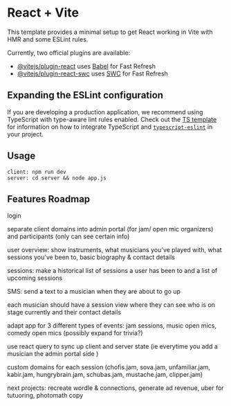 # React + Vite

This template provides a minimal setup to get React working in Vite with HMR and some ESLint rules.

Currently, two official plugins are available:

- [@vitejs/plugin-react](https://github.com/vitejs/vite-plugin-react/blob/main/packages/plugin-react) uses [Babel](https://babeljs.io/) for Fast Refresh
- [@vitejs/plugin-react-swc](https://github.com/vitejs/vite-plugin-react/blob/main/packages/plugin-react-swc) uses [SWC](https://swc.rs/) for Fast Refresh

## Expanding the ESLint configuration

If you are developing a production application, we recommend using TypeScript with type-aware lint rules enabled. Check out the [TS template](https://github.com/vitejs/vite/tree/main/packages/create-vite/template-react-ts) for information on how to integrate TypeScript and [`typescript-eslint`](https://typescript-eslint.io) in your project.

## Usage

```
client: npm run dev
server: cd server && node app.js

```

## Features Roadmap

login

separate client domains into admin portal (for jam/ open mic organizers) and participants (only can see certain info)

user overview: show instruments, what musicians you've played with, what sessions you've been to, basic biography & contact details

sessions: make a historical list of sessions a user has been to and a list of upcoming sessions

SMS: send a text to a musician when they are about to go up

each musician should have a session view where they can see who is on stage currently and their contact details

adapt app for 3 different types of events: jam sessions, music open mics, comedy open mics (possibly expand for trivia?)

use react query to sync up client and server state (ie everytime you add a musician the admin portal side )

custom domains for each session (chofis.jam, sova.jam, unfamiliar.jam, kabir.jam, hungrybrain.jam, schubas.jam, mustache.jam, clipper.jam)

next projects: recreate wordle & connections, generate ad revenue, uber for tutuoring, photomath copy
